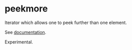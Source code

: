 # peekmore

Iterator which allows one to peek further than one element.

See [documentation](https://docs.rs/peekmore/).

Experimental.
